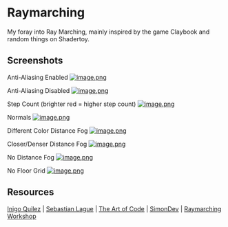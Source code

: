 # Raymarching
My foray into Ray Marching, mainly inspired by the game Claybook and random things on Shadertoy.

## Screenshots

Anti-Aliasing Enabled
[![image.png](https://i.postimg.cc/6QRzz2jY/image.png)](https://postimg.cc/XZjwYJ0C)

Anti-Aliasing Disabled
[![image.png](https://i.postimg.cc/cCcbhgJV/image.png)](https://postimg.cc/n9C2cLBk)

Step Count (brighter red = higher step count)
[![image.png](https://i.postimg.cc/3JcBTCzt/image.png)](https://postimg.cc/6yCRVRWZ)

Normals
[![image.png](https://i.postimg.cc/1tm66fLg/image.png)](https://postimg.cc/sBLvCDfy)

Different Color Distance Fog
[![image.png](https://i.postimg.cc/KjVgdQ4L/image.png)](https://postimg.cc/SY6s966N)

Closer/Denser Distance Fog
[![image.png](https://i.postimg.cc/sgCM7MWV/image.png)](https://postimg.cc/ykn6zYn5)

No Distance Fog
[![image.png](https://i.postimg.cc/TPC1zQ4w/image.png)](https://postimg.cc/yJ379hB4)

No Floor Grid
[![image.png](https://i.postimg.cc/L8SzRCNB/image.png)](https://postimg.cc/w7WtQVK7)

## Resources
[Inigo Quilez](https://iquilezles.org/) |
[Sebastian Lague](https://github.com/SebLague/Ray-Marching/tree/master) |
[The Art of Code](https://www.youtube.com/@TheArtofCodeIsCool) |
[SimonDev](https://youtu.be/BNZtUB7yhX4) |
[Raymarching Workshop](https://github.com/electricsquare/raymarching-workshop)
